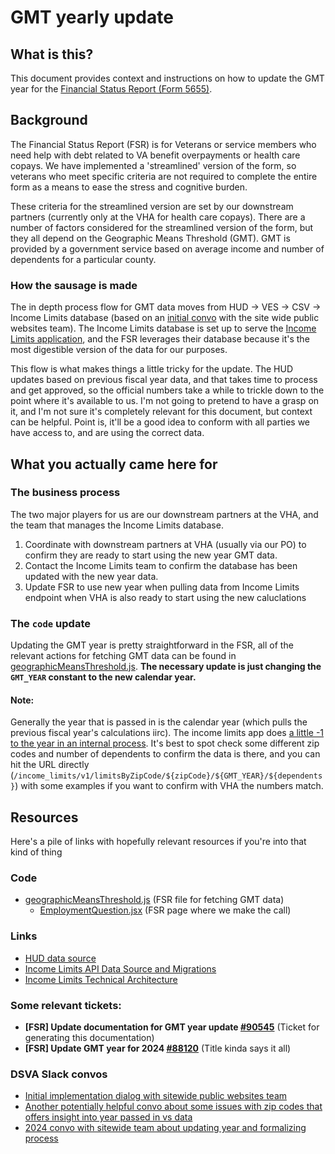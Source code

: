 # GMT yearly update
## What is this?
This document provides context and instructions on how to update the GMT year for the [Financial Status Report (Form 5655)](https://www.va.gov/manage-va-debt/request-debt-help-form-5655/introduction).  

## Background
The Financial Status Report (FSR) is for Veterans or service members who need help with debt related to VA benefit overpayments or health care copays. We have implemented a 'streamlined' version of the form, so veterans who meet specific criteria are not required to complete the entire form as a means to ease the stress and cognitive burden. 

These criteria for the streamlined version are set by our downstream partners (currently only at the VHA for health care copays). There are a number of factors considered for the streamlined version of the form, but they all depend on the Geographic Means Threshold (GMT). GMT is provided by a government service based on average income and number of dependents for a particular county. 

### How the sausage is made
The in depth process flow for GMT data moves from HUD -> VES -> CSV -> Income Limits database (based on an [initial convo](https://dsva.slack.com/archives/C52CL1PKQ/p1694702514600379) with the site wide public websites team). The Income Limits database is set up to serve the [Income Limits application](https://www.va.gov/health-care/income-limits/introduction), and the FSR leverages their database because it's the most digestible version of the data for our purposes. 

This flow is what makes things a little tricky for the update. The HUD updates based on previous fiscal year data, and that takes time to process and get approved, so the official numbers take a while to trickle down to the point where it's available to us. I'm not going to pretend to have a grasp on it, and I'm not sure it's completely relevant for this document, but context can be helpful. Point is, it'll be a good idea to conform with all parties we have access to, and are using the correct data. 

## What you actually came here for
### The business process
The two major players for us are our downstream partners at the VHA, and the team that manages the Income Limits database. 

1. Coordinate with downstream partners at VHA (usually via our PO) to confirm they are ready to start using the new year GMT data.
2. Contact the Income Limits team to confirm the database has been updated with the new year data.
3. Update FSR to use new year when pulling data from Income Limits endpoint when VHA is also ready to start using the new caluclations

### The `code` update
Updating the GMT year is pretty straightforward in the FSR, all of the relevant actions for fetching GMT data can be found in [geographicMeansThreshold.js](https://github.com/department-of-veterans-affairs/vets-website/blob/main/src/applications/financial-status-report/actions/geographicMeansThreshold.js). **The necessary update is just changing the `GMT_YEAR` constant to the new calendar year.** 
#### Note: 
Generally the year that is passed in is the calendar year (which pulls the previous fiscal year's calculations iirc). The income limits app does [a little -1 to the year in an internal process](https://github.com/department-of-veterans-affairs/va.gov-team/blob/master/products/income-limits-app/engineering/technical-architecture.md#geographic-means-test-gmt-threshold). It's best to spot check some different zip codes and number of dependents to confirm the data is there, and you can hit the URL directly (`/income_limits/v1/limitsByZipCode/${zipCode}/${GMT_YEAR}/${dependents}`) with some examples if you want to confirm with VHA the numbers match. 


## Resources
Here's a pile of links with hopefully relevant resources if you're into that kind of thing
### Code
 - [geographicMeansThreshold.js](https://github.com/department-of-veterans-affairs/vets-website/blob/main/src/applications/financial-status-report/actions/geographicMeansThreshold.js) (FSR file for fetching GMT data)
	 - [EmploymentQuestion.jsx](https://github.com/department-of-veterans-affairs/vets-website/blob/main/src/applications/financial-status-report/components/employment/EmploymentQuestion.jsx) (FSR page where we make the call)
### Links
- [HUD data source](https://www.huduser.gov/portal/datasets/il.html#data_2024)
- [Income Limits API Data Source and Migrations](https://github.com/department-of-veterans-affairs/va.gov-team/blob/master/products/income-limits-app/data/README.md#income-limits-api-data-source-and-migrations)
- [Income Limits Technical Architecture](https://github.com/department-of-veterans-affairs/va.gov-team/blob/master/products/income-limits-app/engineering/technical-architecture.md#geographic-means-test-gmt-threshold) 
### Some relevant tickets:
-  **[FSR] Update documentation for GMT year update [#90545](https://github.com/department-of-veterans-affairs/va.gov-team/issues/90545)** (Ticket for generating this documentation)
- **[FSR] Update GMT year for 2024 [#88120](https://github.com/department-of-veterans-affairs/va.gov-team/issues/88120)** (Title kinda says it all)
### DSVA Slack convos 
- [Initial implementation dialog with sitewide public websites team](https://dsva.slack.com/archives/C52CL1PKQ/p1694702514600379)
- [Another potentially helpful convo about some issues with zip codes that offers insight into year passed in vs data](https://dsva.slack.com/archives/C52CL1PKQ/p1698161355128349?thread_ts=1698156487.939009&cid=C52CL1PKQ )
- [2024 convo with sitewide team about updating year and formalizing process](https://dsva.slack.com/archives/C52CL1PKQ/p1722343494690099)


